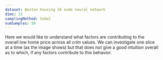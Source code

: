 ```yaml
---
dataset: Boston housing 26 node neural network
dims: 13
samplingMethod: Sobol
numSamples: 50
---
```


Here we would like to understand what factors are contributing to the overall
low home price across all *crim* values. We can investigate one slice at a
time (as the image shows) but that does not give a good intuition overall
as to which, if any factors contribute to this behavior.

